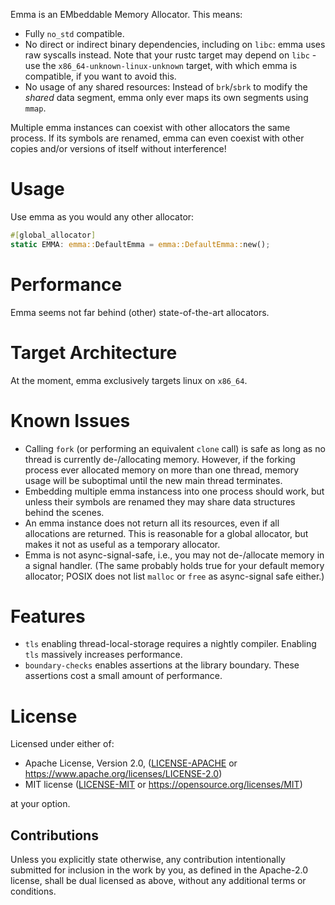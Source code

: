 Emma is an EMbeddable Memory Allocator. This means:

- Fully `no_std` compatible.
- No direct or indirect binary dependencies, including on `libc`: emma uses raw syscalls instead. Note that your rustc target may depend on `libc` - use the `x86_64-unknown-linux-unknown` target, with which emma is compatible, if you want to avoid this.
- No usage of any shared resources: Instead of `brk`/`sbrk` to modify the _shared_ data segment, emma only ever maps its own segments using `mmap`.

Multiple emma instances can coexist with other allocators the same process.
If its symbols are renamed, emma can even coexist with other copies and/or versions of itself without interference!

# Usage
Use emma as you would any other allocator:

```rust
#[global_allocator]
static EMMA: emma::DefaultEmma = emma::DefaultEmma::new();
```

# Performance
Emma seems not far behind (other) state-of-the-art allocators.

# Target Architecture
At the moment, emma exclusively targets linux on `x86_64`.

# Known Issues
- Calling `fork` (or performing an equivalent `clone` call) is safe as long as no thread is currently de-/allocating memory. However, if the forking process ever allocated memory on more than one thread, memory usage will be suboptimal until the new main thread terminates.
- Embedding multiple emma instancess into one process should work, but unless their symbols are renamed they may share data structures behind the scenes.
- An emma instance does not return all its resources, even if all allocations are returned. This is reasonable for a global allocator, but makes it not as useful as a temporary allocator.
- Emma is not async-signal-safe, i.e., you may not de-/allocate memory in a signal handler. (The same probably holds true for your default memory allocator; POSIX does not list `malloc` or `free` as async-signal safe either.)

# Features
- `tls` enabling thread-local-storage requires a nightly compiler. Enabling `tls` massively increases performance.
- `boundary-checks` enables assertions at the library boundary. These assertions cost a small amount of performance.

# License
Licensed under either of:

 * Apache License, Version 2.0, ([LICENSE-APACHE](LICENSE-APACHE) or https://www.apache.org/licenses/LICENSE-2.0)
 * MIT license ([LICENSE-MIT](LICENSE-MIT) or https://opensource.org/licenses/MIT)

at your option.

## Contributions
Unless you explicitly state otherwise, any contribution intentionally submitted for inclusion in the work by you, as defined in the Apache-2.0 license, shall be dual licensed as above, without any additional terms or conditions.
